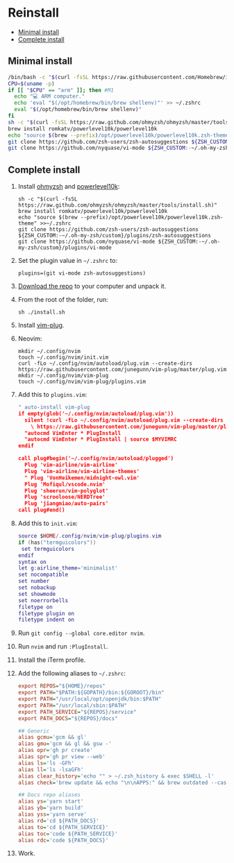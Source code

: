 # Reinstall

- [Minimal install](#minimal-install)
- [Complete install](#complete-install)

## Minimal install

```bash
/bin/bash -c "$(curl -fsSL https://raw.githubusercontent.com/Homebrew/install/HEAD/install.sh)"
CPU=$(uname -p)
if [[ "$CPU" == "arm" ]]; then #M1
  echo "💻 ARM computer."
  echo 'eval "$(/opt/homebrew/bin/brew shellenv)"' >> ~/.zshrc
  eval "$(/opt/homebrew/bin/brew shellenv)"
fi
sh -c "$(curl -fsSL https://raw.github.com/ohmyzsh/ohmyzsh/master/tools/install.sh)"
brew install romkatv/powerlevel10k/powerlevel10k
echo "source $(brew --prefix)/opt/powerlevel10k/powerlevel10k.zsh-theme" >>~/.zshrc
git clone https://github.com/zsh-users/zsh-autosuggestions ${ZSH_CUSTOM:-~/.oh-my-zsh/custom}/plugins/zsh-autosuggestions
git clone https://github.com/nyquase/vi-mode ${ZSH_CUSTOM:-~/.oh-my-zsh/custom}/plugins/vi-mode
```

## Complete install

1. Install [ohmyzsh](https://ohmyz.sh/) and [powerlevel10k](https://github.com/romkatv/powerlevel10k):

   ```console
   sh -c "$(curl -fsSL https://raw.github.com/ohmyzsh/ohmyzsh/master/tools/install.sh)"
   brew install romkatv/powerlevel10k/powerlevel10k
   echo "source $(brew --prefix)/opt/powerlevel10k/powerlevel10k.zsh-theme" >>~/.zshrc
   git clone https://github.com/zsh-users/zsh-autosuggestions ${ZSH_CUSTOM:-~/.oh-my-zsh/custom}/plugins/zsh-autosuggestions
   git clone https://github.com/nyquase/vi-mode ${ZSH_CUSTOM:-~/.oh-my-zsh/custom}/plugins/vi-mode
   ```

1. Set the plugin value in `~/.zshrc` to:

   ```console
   plugins=(git vi-mode zsh-autosuggestions)
   ```

1. [Download the repo](https://github.com/ArtFlag/reinstall-mac/archive/refs/heads/master.zip) to
   your computer and unpack it.

1. From the root of the folder, run:

   ```console
   sh ./install.sh
   ```

1. Install [vim-plug](https://github.com/junegunn/vim-plug?tab=readme-ov-file).

1. Neovim:

   ```console
   mkdir ~/.config/nvim
   touch ~/.config/nvim/init.vim
   curl -fLo ~/.config/nvim/autoload/plug.vim --create-dirs https://raw.githubusercontent.com/junegunn/vim-plug/master/plug.vim
   mkdir ~/.config/nvim/vim-plug
   touch ~/.config/nvim/vim-plug/plugins.vim
   ```

1. Add this to `plugins.vim`:

   ```lua
   " auto-install vim-plug
   if empty(glob('~/.config/nvim/autoload/plug.vim'))
     silent !curl -fLo ~/.config/nvim/autoload/plug.vim --create-dirs
       \ https://raw.githubusercontent.com/junegunn/vim-plug/master/plug.vim
     "autocmd VimEnter * PlugInstall
     "autocmd VimEnter * PlugInstall | source $MYVIMRC
   endif

   call plug#begin('~/.config/nvim/autoload/plugged')
     Plug 'vim-airline/vim-airline'
     Plug 'vim-airline/vim-airline-themes'
     " Plug 'VonHeikemen/midnight-owl.vim'
     Plug 'Mofiqul/vscode.nvim'
     Plug 'sheerun/vim-polyglot'
     Plug 'scrooloose/NERDTree'
     Plug 'jiangmiao/auto-pairs'
   call plug#end()
   ```

1. Add this to `init.vim`:

   ```lua
   source $HOME/.config/nvim/vim-plug/plugins.vim
   if (has("termguicolors"))
    set termguicolors
   endif
   syntax on
   let g:airline_theme='minimalist'
   set nocompatible
   set number
   set nobackup
   set showmode
   set noerrorbells
   filetype on
   filetype plugin on
   filetype indent on
   ```

1. Run `git config --global core.editor nvim`.
1. Run `nvim` and run `:PlugInstall`.

1. Install the iTerm profile.

1. Add the following aliases to `~/.zshrc`:

   ```ini
   export REPOS="${HOME}/repos"
   export PATH="$PATH:${GOPATH}/bin:${GOROOT}/bin"
   export PATH="/usr/local/opt/openjdk/bin:$PATH"
   export PATH="/usr/local/sbin:$PATH"
   export PATH_SERVICE="${REPOS}/service"
   export PATH_DOCS="${REPOS}/docs"

   ## Generic
   alias gcmu='gcm && gl'
   alias gmu='gcm && gl && gsw -'
   alias opr='gh pr create'
   alias spr='gh pr view --web'
   alias ls='ls -GFh'
   alias ll='ls -lsaGFh'
   alias clear_history='echo "" > ~/.zsh_history & exec $SHELL -l'
   alias check='brew update && echo "\n\nAPPS:" && brew outdated --cask --greedy && echo "\n\nPACKAGES:" && brew outdated && brew cleanup'

   ## Docs repo aliases
   alias ys='yarn start'
   alias yb='yarn build'
   alias yss='yarn serve'
   alias rd='cd ${PATH_DOCS}'
   alias to='cd ${PATH_SERVICE}'
   alias toc='code ${PATH_SERVICE}'
   alias rdc='code ${PATH_DOCS}'
   ```

1. Work.
